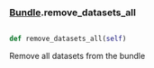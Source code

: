 ### [Bundle](Bundle.md).remove_datasets_all

```py

def remove_datasets_all(self)

```



Remove all datasets from the bundle

